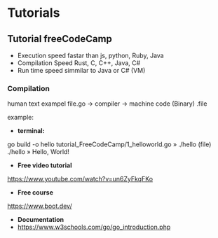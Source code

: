 
# Tutorials

## Tutorial freeCodeCamp

- Execution speed fastar than js, python, Ruby, Java
- Compilation Speed Rust, C, C++, Java, C#
- Run time speed simmilar to Java or C# (VM)

### Compilation

human text exampel file.go -> compiler -> machine code (Binary) .file

example:

- **terminal:**

go build -o hello tutorial_FreeCodeCamp/1_helloworld.go » ./hello (file)
./hello » Hello, World!

- **Free video tutorial**

https://www.youtube.com/watch?v=un6ZyFkqFKo

- **Free course**

https://www.boot.dev/





- **Documentation**
- https://www.w3schools.com/go/go_introduction.php